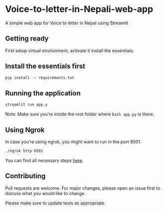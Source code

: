 # Voice-to-letter-in-Nepali-web-app
A simple web app for Voice to letter in Nepal using Streamlit


## Getting ready
First setup virtual environment, activate it install the essentials.


## Install the essentials first
```bash
pip install -r requirements.txt
```

## Running the application
```bash
streamlit run app.y
```
Note: Make sure you're inside the root folder where ```bash app.py``` is there.

## Using Ngrok 
In case you're using ngrok, you might want to run in the port 8501.
```bash
./ngrok http 8501
```
You can find all necessary steps [here](https://calmcode.io/ngrok/quick-solution.html).

## Contributing
Pull requests are welcome. For major changes, please open an issue first to discuss what you would like to change.

Please make sure to update tests as appropriate.



